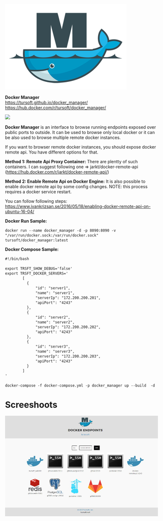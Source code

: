 ![Logo](https://raw.githubusercontent.com/tursoft/docker.manager/master/assets/logos/logo.small.png)

**Docker Manager**  
https://tursoft.github.io/docker_manager/  
https://hub.docker.com/r/tursoft/docker_manager/  

[![](https://images.microbadger.com/badges/image/tursoft/docker_manager.svg)](https://microbadger.com/images/tursoft/docker_manager "Get your own image badge on microbadger.com")

**Docker Manager** is an interface to browse running endpoints exposed over public ports to outside.
It can be used to browse only local docker or it can be also used to browse multiple remote docker instances.

If you want to browser remote docker instances, you should expose docker remote api. 
You have different options for that.

**Method 1: Remote Api Proxy Container:**
There are plentty of such containers. I can suggest following one => jarkt/docker-remote-api (https://hub.docker.com/r/jarkt/docker-remote-api/)

**Method 2: Enable Remote Api on Docker Engine:**
It is also possible to enable docker remote api by some config changes. NOTE: this process requires a docker service restart.

You can follow following steps: 
https://www.ivankrizsan.se/2016/05/18/enabling-docker-remote-api-on-ubuntu-16-04/

**Docker Run Sample:**
```
docker run --name docker_manager -d -p 8090:8090 -v "/var/run/docker.sock:/var/run/docker.sock" tursoft/docker_manager:latest
```

**Docker Compose Sample:**
```
#!/bin/bash

export TRSFT_SHOW_DEBUG='false'
export TRSFT_DOCKER_SERVERS='
        [        
          { 
              "id": "server1", 
              "name": "server1", 
              "serverIp": "172.200.200.201", 
              "apiPort": "4243" 
          },
          { 
              "id": "server2", 
              "name": "server2", 
              "serverIp": "172.200.200.202", 
              "apiPort": "4243" 
          },
          { 
              "id": "server3", 
              "name": "server3", 
              "serverIp": "172.200.200.203", 
              "apiPort": "4243" 
          }
        ]
'

docker-compose -f docker-compose.yml -p docker_manager up --build  -d
```



# Screeshoots
![Screenshoot-General](https://raw.githubusercontent.com/tursoft/docker.manager/master/assets/screenshoots/docker_manager.list.png)
